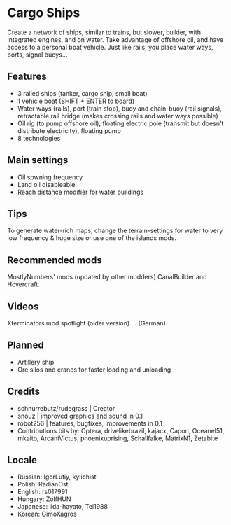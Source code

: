 # Cargo Ships
Create a network of ships, similar to trains, but slower, bulkier, with integrated engines, and on water. Take advantage of offshore oil, and have access to a personal boat vehicle. Just like rails, you place water ways, ports, signal buoys...

## Features
 - 3 railed ships (tanker, cargo ship, small boat)
 - 1 vehicle boat (SHIFT + ENTER to board)
 - Water ways (rails), port (train stop), buoy and chain-buoy (rail signals), retractable rail bridge (makes crossing rails and water ways possible)
 - Oil rig (to pump offshore oil), floating electric pole (transmit but doesn't distribute electricity), floating pump
 - 8 technologies

## Main settings
 - Oil spwning frequency
 - Land oil disableable
 - Reach distance modifier for water buildings

## Tips
To generate water-rich maps, change the terrain-settings for water to very low frequency & huge size or use one of the islands mods.

## Recommended mods
MostlyNumbers' mods (updated by other modders) CanalBuilder and Hovercraft.

## Videos
Xterminators mod spotlight (older version)
... (German)

## Planned
 - Artillery ship
 - Ore silos and cranes for faster loading and unloading

## Credits
 - schnurrebutz/rudegrass | Creator
 - snouz | improved graphics and sound in 0.1
 - robot256 | features, bugfixes, improvements in 0.1
 - Contributions bits by: Optera, drivelikebrazil, kajacx, Capon, Oceanel51, mkaito, ArcaniVictus, phoenixuprising, Schallfalke, MatrixN1, Zetabite

## Locale
 - Russian: IgorLutiy, kylichist
 - Polish: RadianOst
 - English: rs017991
 - Hungary: ZolfHUN
 - Japanese: iida-hayato, Tei1988
 - Korean: GimoXagros